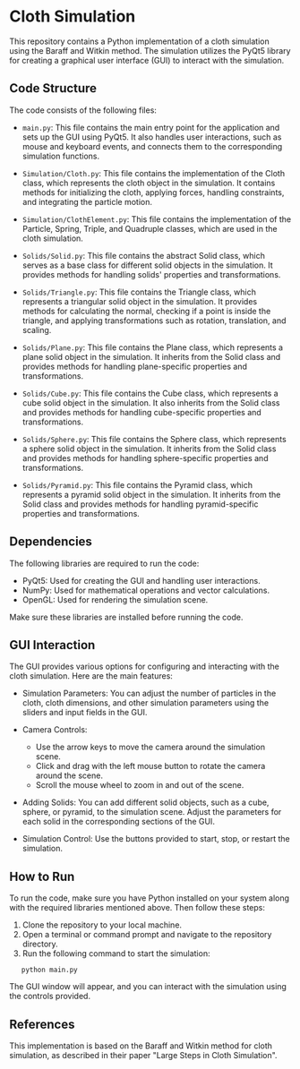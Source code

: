 # Cloth Simulation

This repository contains a Python implementation of a cloth simulation using the Baraff and Witkin method. The simulation utilizes the PyQt5 library for creating a graphical user interface (GUI) to interact with the simulation.

## Code Structure

The code consists of the following files:

- `main.py`: This file contains the main entry point for the application and sets up the GUI using PyQt5. It also handles user interactions, such as mouse and keyboard events, and connects them to the corresponding simulation functions.

- `Simulation/Cloth.py`: This file contains the implementation of the Cloth class, which represents the cloth object in the simulation. It contains methods for initializing the cloth, applying forces, handling constraints, and integrating the particle motion.

- `Simulation/ClothElement.py`: This file contains the implementation of the Particle, Spring, Triple, and Quadruple classes, which are used in the cloth simulation.

- `Solids/Solid.py`: This file contains the abstract Solid class, which serves as a base class for different solid objects in the simulation. It provides methods for handling solids' properties and transformations.

- `Solids/Triangle.py`: This file contains the Triangle class, which represents a triangular solid object in the simulation. It provides methods for calculating the normal, checking if a point is inside the triangle, and applying transformations such as rotation, translation, and scaling.

- `Solids/Plane.py`: This file contains the Plane class, which represents a plane solid object in the simulation. It inherits from the Solid class and provides methods for handling plane-specific properties and transformations.

- `Solids/Cube.py`: This file contains the Cube class, which represents a cube solid object in the simulation. It also inherits from the Solid class and provides methods for handling cube-specific properties and transformations.

- `Solids/Sphere.py`: This file contains the Sphere class, which represents a sphere solid object in the simulation. It inherits from the Solid class and provides methods for handling sphere-specific properties and transformations.

- `Solids/Pyramid.py`: This file contains the Pyramid class, which represents a pyramid solid object in the simulation. It inherits from the Solid class and provides methods for handling pyramid-specific properties and transformations.

## Dependencies

The following libraries are required to run the code:

- PyQt5: Used for creating the GUI and handling user interactions.
- NumPy: Used for mathematical operations and vector calculations.
- OpenGL: Used for rendering the simulation scene.


Make sure these libraries are installed before running the code.

## GUI Interaction

The GUI provides various options for configuring and interacting with the cloth simulation. Here are the main features:

- Simulation Parameters: You can adjust the number of particles in the cloth, cloth dimensions, and other simulation parameters using the sliders and input fields in the GUI.

- Camera Controls:
  - Use the arrow keys to move the camera around the simulation scene.
  - Click and drag with the left mouse button to rotate the camera around the scene.
  - Scroll the mouse wheel to zoom in and out of the scene.

- Adding Solids: You can add different solid objects, such as a cube, sphere, or pyramid, to the simulation scene. Adjust the parameters for each solid in the corresponding sections of the GUI.

- Simulation Control: Use the buttons provided to start, stop, or restart the simulation.

## How to Run

To run the code, make sure you have Python installed on your system along with the required libraries mentioned above. Then follow these steps:

1. Clone the repository to your local machine.
2. Open a terminal or command prompt and navigate to the repository directory.
3. Run the following command to start the simulation:

```
   python main.py
```

The GUI window will appear, and you can interact with the simulation using the controls provided.

## References

This implementation is based on the Baraff and Witkin method for cloth simulation, as described in their paper "Large Steps in Cloth Simulation".